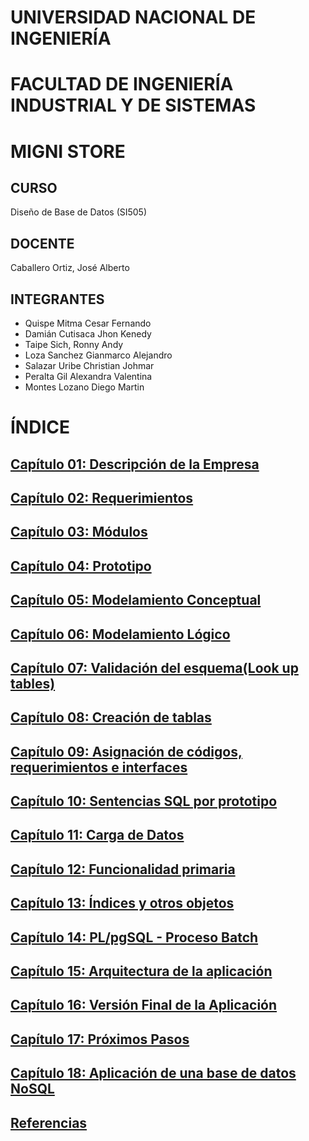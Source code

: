 # UNIVERSIDAD NACIONAL DE INGENIERÍA
# FACULTAD DE INGENIERÍA INDUSTRIAL Y DE SISTEMAS
# MIGNI STORE
## CURSO
Diseño de Base de Datos (SI505)
## DOCENTE
Caballero Ortiz, José Alberto
## INTEGRANTES
- Quispe Mitma Cesar Fernando
- Damián Cutisaca Jhon Kenedy
- Taipe Sich, Ronny Andy
- Loza Sanchez Gianmarco Alejandro
- Salazar Uribe Christian Johmar
- Peralta Gil Alexandra Valentina
- Montes Lozano Diego Martin

# ÍNDICE
## [Capítulo 01: Descripción de la Empresa]()
## [Capítulo 02: Requerimientos]()
## [Capítulo 03: Módulos]()
## [Capítulo 04: Prototipo]()
## [Capítulo 05: Modelamiento Conceptual]()
## [Capítulo 06: Modelamiento Lógico]()
## [Capítulo 07: Validación del esquema(Look up tables)]()
## [Capítulo 08: Creación de tablas]()
## [Capítulo 09: Asignación de códigos, requerimientos e interfaces]()
## [Capítulo 10: Sentencias SQL por prototipo]()
## [Capítulo 11: Carga de Datos]()
## [Capítulo 12: Funcionalidad primaria]()
## [Capítulo 13: Índices y otros objetos]()
## [Capítulo 14: PL/pgSQL - Proceso Batch]()
## [Capítulo 15: Arquitectura de la aplicación]()
## [Capítulo 16: Versión Final de la Aplicación]()
## [Capítulo 17: Próximos Pasos]()
## [Capítulo 18: Aplicación de una base de datos NoSQL]()
## [Referencias]()
